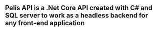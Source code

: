 ## Pelis API is a .Net Core API created with C# and SQL server to work as a headless backend for any front-end application
